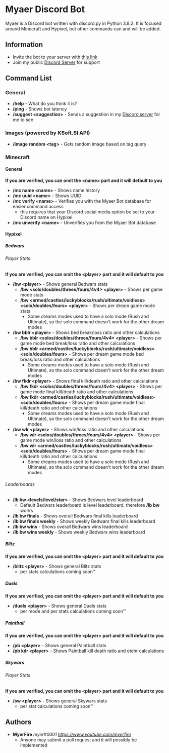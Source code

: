 # Myaer Discord Bot
Myaer is a Discord bot written with discord.py in Python 3.8.2. It is focused around Minecraft and Hypixel, but other commands can and will be added.
## Information
- Invite the bot to your server with [this link](https://discord.com/api/oauth2/authorize?client_id=700133917264445480&permissions=8&scope=bot)
- Join my public [Discord Server](https://inv.wtf/myerfire) for support
## Command List
### General
- **/help** - What do you think it is?
- **/ping** - Shows bot latency
- **/suggest \<suggestion\>** - Sends a suggestion in my [Discord server](https://inv.wtf/myerfire) for me to see
### Images (powered by KSoft.SI API)
- **/image random \<tag\>** - Gets random image based on tag query
### Minecraft
#### General
**If you are verified, you can omit the \<name\> part and it will default to you**
- **/mc name \<name\>** - Shows name history
- **/mc uuid \<name\>** - Shows UUID
- **/mc verify \<name\>** - Verifies you with the Myaer Bot database for easier command access
  - this requires that your Discord social media option be set to your Discord name on Hypixel
- **/mc unverify \<name\>** - Unverifies you from the Myaer Bot database
#### Hypixel
##### Bedwars
###### Player Stats
**If you are verified, you can omit the \<player\> part and it will default to you**
- **/bw \<player\>** - Shows general Bedwars stats
  - **/bw \<solo/doubles/threes/fours/4v4\> \<player\>** - Shows per game mode stats
  - **/bw \<armed/castles/luckyblocks/rush/ultimate/voidless\> \<solo/doubles/fours\> \<player\>** - Shows per dream game mode stats
    - Some dreams modes used to have a solo mode (Rush and Ultimate), so the solo command doesn't work for the other dream modes
- **/bw bblr \<player\>** - Shows bed break/loss ratio and other calculations
  - **/bw bblr \<solos/doubles/threes/fours/4v4\> \<player\>** - Shows per game mode bed break/loss ratio and other calculations
  - **/bw bblr \<armed/castles/luckyblocks/rush/ultimate/voidless\> \<solo/doubles/fours\>** - Shows per dream game mode bed break/loss ratio and other calculations
    - Some dreams modes used to have a solo mode (Rush and Ultimate), so the solo command doesn't work for the other dream modes
- **/bw fkdr \<player\>** - Shows final kill/death ratio and other calculations
  - **/bw fkdr \<solos/doubles/threes/fours/4v4\> \<player\>** - Shows per game mode final kill/death ratio and other calculations
  - **/bw fkdr \<armed/castles/luckyblocks/rush/ultimate/voidless\> \<solo/doubles/fours\>** - Shows per dream game mode final kill/death ratio and other calculations
    - Some dreams modes used to have a solo mode (Rush and Ultimate), so the solo command doesn't work for the other dream modes
- **/bw wlr \<player\>** - Shows win/loss ratio and other calculations
  - **/bw wlr \<solos/doubles/threes/fours/4v4\> \<player\>** - Shows per game mode win/loss ratio and other calculations
  - **/bw wlr \<armed/castles/luckyblocks/rush/ultimate/voidless\> \<solo/doubles/fours\>** - Shows per dream game mode final kill/death ratio and other calculations
    - Some dreams modes used to have a solo mode (Rush and Ultimate), so the solo command doesn't work for the other dream modes
###### Leaderboards
- **/lb bw \<levels/level/star\>** - Shows Bedwars level leaderboard
  - Default Bedwars leaderboard is level leaderboard, therefore **/lb bw** works
- **/lb bw finals** - Shows overall Bedwars final kills leaderboard
- **/lb bw finals weekly** - Shows weekly Bedwars final kills leaderboard
- **/lb bw wins** - Shows overall Bedwars wins leaderboard
- **/lb bw wins weekly** - Shows weekly Bedwars wins leaderboard
##### Blitz
**If you are verified, you can omit the \<player\> part and it will default to you**
- **/blitz \<player\>** - Shows general Blitz stats
	- per stats calculations coming soon™
##### Duels
**If you are verified, you can omit the \<player\> part and it will default to you**
- **/duels \<player\>** - Shows general Duels stats
	- per mode and per stats calculations coming soon™
##### Paintball
**If you are verified, you can omit the \<player\> part and it will default to you**
- **/pb \<player\>** - Shows general Paintball stats
- **/pb kdr \<player\>** - Shows Paintball kill death ratio and otehr calculations
##### Skywars
###### Player Stats
**If you are verified, you can omit the \<player\> part and it will default to you**
- **/sw \<player\>** - Shows general Skywars stats
  - per stat calculations coming soon™
## Authors
- **MyerFire** *myer#0001* *https://www.youtube.com/myerfire*
  - Anyone may submit a pull request and it will possibly be implemented
